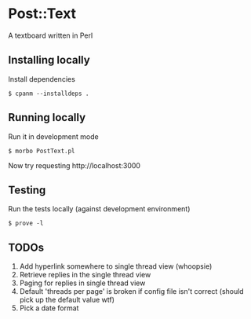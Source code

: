# Post::Text

A textboard written in Perl

## Installing locally

Install dependencies

    $ cpanm --installdeps .

## Running locally

Run it in development mode

    $ morbo PostText.pl

Now try requesting http://localhost:3000

## Testing

Run the tests locally (against development environment)

    $ prove -l

## TODOs

1. Add hyperlink somewhere to single thread view (whoopsie)
1. Retrieve replies in the single thread view
1. Paging for replies in single thread view
1. Default 'threads per page' is broken if config file isn't correct
   (should pick up the default value wtf)
1. Pick a date format
